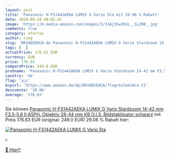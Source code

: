 ```yaml
---
layout: post
title: 'Panasonic H-FS1442AEKA LUMIX G Vario Sta mit 29.06 % Rabatt'
date: 2020-09-28 00:01:47
image: 'https://m.media-amazon.com/images/I/31AjIhwJKnL._SL200_.jpg'
comments: true
category: ofertas
author: ring
slug: 'B010Q5EHCA-de Panasonic H-FS1442AEKA LUMIX G Vario Stardzoom 14-42 mm...'
tags: [  ]
actualPrice: 176.63 EUR
currency: EUR
price: 176.63
comparePrice: 249.0 EUR
prodname: 'Panasonic H-FS1442AEKA LUMIX G Vario Stardzoom 14-42 mm F3.5-5.6 II ASPH. Objektiv  28-44 mm KB  O.I.S. Bildstabilisator  schwarz'
country: 'de'
flag: '🇩🇪'
buyurl: 'https://www.amazon.de/dp/B010Q5EHCA/?tag=tolees0ca-21'
descuento: '29.06'
average: '176.63'
---
```


Sie können [Panasonic H-FS1442AEKA LUMIX G Vario Stardzoom 14-42 mm F3.5-5.6 II ASPH. Objektiv  28-44 mm KB  O.I.S. Bildstabilisator  schwarz](https://www.amazon.de/dp/B010Q5EHCA/?tag=tolees0ca-21) mit Preis 176.63 EUR (original: 249.0 EUR) 29.06 % Rabatt hier:

[![Panasonic H-FS1442AEKA LUMIX G Vario Sta](https://m.media-amazon.com/images/I/31AjIhwJKnL._SL200_.jpg)](https://www.amazon.de/dp/B010Q5EHCA/?tag=tolees0ca-21)

ℹ️:


[🛒 Hier!!](https://www.amazon.de/dp/B010Q5EHCA/?tag=tolees0ca-21)
